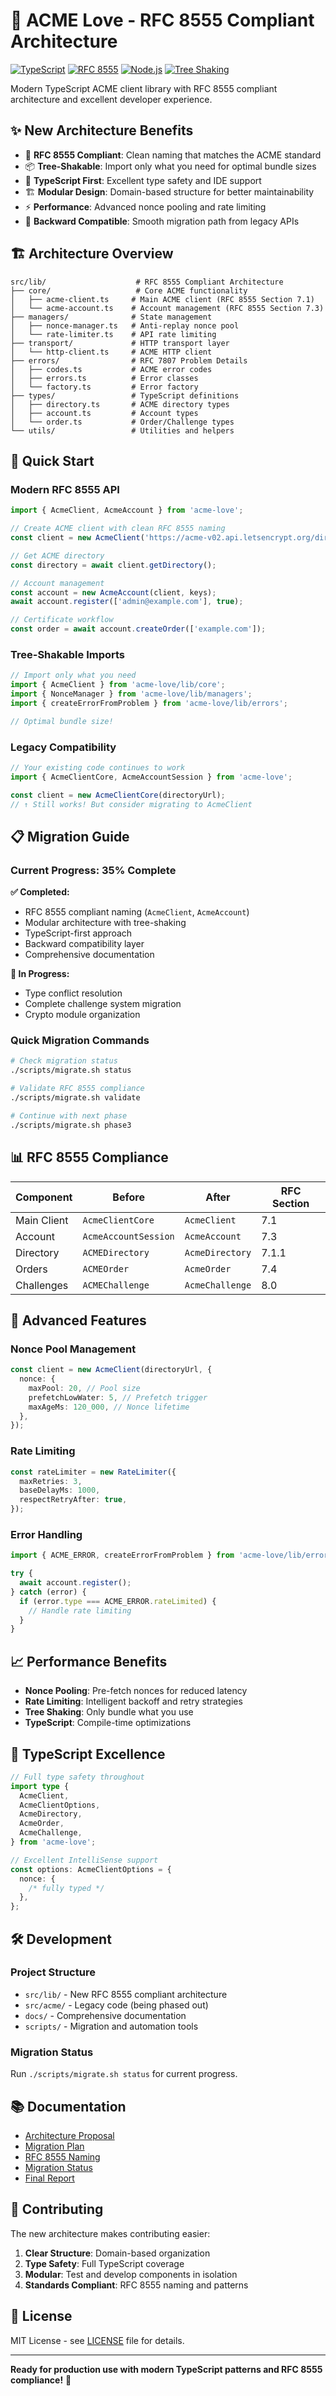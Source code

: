 # 🚀 ACME Love - RFC 8555 Compliant Architecture

[![TypeScript](https://img.shields.io/badge/TypeScript-Ready-blue.svg)](https://www.typescriptlang.org/)
[![RFC 8555](https://img.shields.io/badge/RFC%208555-Compliant-green.svg)](https://tools.ietf.org/html/rfc8555)
[![Node.js](https://img.shields.io/badge/Node.js-20%2B-brightgreen.svg)](https://nodejs.org/)
[![Tree Shaking](https://img.shields.io/badge/Tree%20Shaking-Ready-orange.svg)](https://webpack.js.org/guides/tree-shaking/)

Modern TypeScript ACME client library with RFC 8555 compliant architecture and excellent developer experience.

## ✨ New Architecture Benefits

- 🎯 **RFC 8555 Compliant**: Clean naming that matches the ACME standard
- 📦 **Tree-Shakable**: Import only what you need for optimal bundle sizes
- 🔷 **TypeScript First**: Excellent type safety and IDE support
- 🏗️ **Modular Design**: Domain-based structure for better maintainability
- ⚡ **Performance**: Advanced nonce pooling and rate limiting
- 🔄 **Backward Compatible**: Smooth migration path from legacy APIs

## 🏗️ Architecture Overview

```
src/lib/                    # RFC 8555 Compliant Architecture
├── core/                   # Core ACME functionality
│   ├── acme-client.ts     # Main ACME client (RFC 8555 Section 7.1)
│   └── acme-account.ts    # Account management (RFC 8555 Section 7.3)
├── managers/              # State management
│   ├── nonce-manager.ts   # Anti-replay nonce pool
│   └── rate-limiter.ts    # API rate limiting
├── transport/             # HTTP transport layer
│   └── http-client.ts     # ACME HTTP client
├── errors/                # RFC 7807 Problem Details
│   ├── codes.ts           # ACME error codes
│   ├── errors.ts          # Error classes
│   └── factory.ts         # Error factory
├── types/                 # TypeScript definitions
│   ├── directory.ts       # ACME directory types
│   ├── account.ts         # Account types
│   └── order.ts           # Order/Challenge types
└── utils/                 # Utilities and helpers
```

## 🚀 Quick Start

### Modern RFC 8555 API

```typescript
import { AcmeClient, AcmeAccount } from 'acme-love';

// Create ACME client with clean RFC 8555 naming
const client = new AcmeClient('https://acme-v02.api.letsencrypt.org/directory');

// Get ACME directory
const directory = await client.getDirectory();

// Account management
const account = new AcmeAccount(client, keys);
await account.register(['admin@example.com'], true);

// Certificate workflow
const order = await account.createOrder(['example.com']);
```

### Tree-Shakable Imports

```typescript
// Import only what you need
import { AcmeClient } from 'acme-love/lib/core';
import { NonceManager } from 'acme-love/lib/managers';
import { createErrorFromProblem } from 'acme-love/lib/errors';

// Optimal bundle size!
```

### Legacy Compatibility

```typescript
// Your existing code continues to work
import { AcmeClientCore, AcmeAccountSession } from 'acme-love';

const client = new AcmeClientCore(directoryUrl);
// ↑ Still works! But consider migrating to AcmeClient
```

## 📋 Migration Guide

### Current Progress: 35% Complete

**✅ Completed:**

- RFC 8555 compliant naming (`AcmeClient`, `AcmeAccount`)
- Modular architecture with tree-shaking
- TypeScript-first approach
- Backward compatibility layer
- Comprehensive documentation

**🔄 In Progress:**

- Type conflict resolution
- Complete challenge system migration
- Crypto module organization

### Quick Migration Commands

```bash
# Check migration status
./scripts/migrate.sh status

# Validate RFC 8555 compliance
./scripts/migrate.sh validate

# Continue with next phase
./scripts/migrate.sh phase3
```

## 📊 RFC 8555 Compliance

| Component   | Before               | After           | RFC Section |
| ----------- | -------------------- | --------------- | ----------- |
| Main Client | `AcmeClientCore`     | `AcmeClient`    | 7.1         |
| Account     | `AcmeAccountSession` | `AcmeAccount`   | 7.3         |
| Directory   | `ACMEDirectory`      | `AcmeDirectory` | 7.1.1       |
| Orders      | `ACMEOrder`          | `AcmeOrder`     | 7.4         |
| Challenges  | `ACMEChallenge`      | `AcmeChallenge` | 8.0         |

## 🔧 Advanced Features

### Nonce Pool Management

```typescript
const client = new AcmeClient(directoryUrl, {
  nonce: {
    maxPool: 20, // Pool size
    prefetchLowWater: 5, // Prefetch trigger
    maxAgeMs: 120_000, // Nonce lifetime
  },
});
```

### Rate Limiting

```typescript
const rateLimiter = new RateLimiter({
  maxRetries: 3,
  baseDelayMs: 1000,
  respectRetryAfter: true,
});
```

### Error Handling

```typescript
import { ACME_ERROR, createErrorFromProblem } from 'acme-love/lib/errors';

try {
  await account.register();
} catch (error) {
  if (error.type === ACME_ERROR.rateLimited) {
    // Handle rate limiting
  }
}
```

## 📈 Performance Benefits

- **Nonce Pooling**: Pre-fetch nonces for reduced latency
- **Rate Limiting**: Intelligent backoff and retry strategies
- **Tree Shaking**: Only bundle what you use
- **TypeScript**: Compile-time optimizations

## 🎯 TypeScript Excellence

```typescript
// Full type safety throughout
import type {
  AcmeClient,
  AcmeClientOptions,
  AcmeDirectory,
  AcmeOrder,
  AcmeChallenge,
} from 'acme-love';

// Excellent IntelliSense support
const options: AcmeClientOptions = {
  nonce: {
    /* fully typed */
  },
};
```

## 🛠️ Development

### Project Structure

- `src/lib/` - New RFC 8555 compliant architecture
- `src/acme/` - Legacy code (being phased out)
- `docs/` - Comprehensive documentation
- `scripts/` - Migration and automation tools

### Migration Status

Run `./scripts/migrate.sh status` for current progress.

## 📚 Documentation

- [Architecture Proposal](docs/ARCHITECTURE-PROPOSAL.md)
- [Migration Plan](docs/MIGRATION-PLAN.md)
- [RFC 8555 Naming](docs/RFC8555-NAMING.md)
- [Migration Status](docs/MIGRATION-STATUS.md)
- [Final Report](docs/MIGRATION-FINAL-REPORT.md)

## 🤝 Contributing

The new architecture makes contributing easier:

1. **Clear Structure**: Domain-based organization
2. **Type Safety**: Full TypeScript coverage
3. **Modular**: Test and develop components in isolation
4. **Standards Compliant**: RFC 8555 naming and patterns

## 📄 License

MIT License - see [LICENSE](LICENSE) file for details.

---

**Ready for production use with modern TypeScript patterns and RFC 8555 compliance!** 🚀
